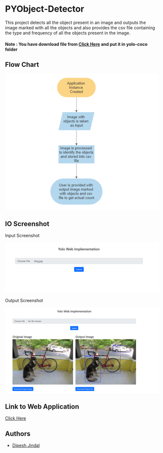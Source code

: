 # PYObject-Detector

This project detects all
the object present in an image
and outputs the image marked with
all the objects and also provides the
csv file containing the type and
frequency of all the objects present in the image.

#### Note : You have download file from [Click Here](https://drive.google.com/file/d/1xF6GscaZwQvS9Q8qvFI3I1JoP_KuG1Px/view?usp=sharing) and put it in yolo-coco folder

## Flow Chart

![Flow Chart](https://github.com/Dipesh20/pyobject-detector/blob/main/images/flowchart.PNG?raw=true)

## IO Screenshot

Input Screenshot

![Input Screenshot](https://github.com/Dipesh20/pyobject-detector/blob/main/images/input.PNG?raw=true)

Output Screenshot

![Input Screenshot](https://github.com/Dipesh20/pyobject-detector/blob/main/images/output.PNG?raw=true)

## Link to Web Application

[Click Here](https://yolo-web-implementation.herokuapp.com/)

## Authors

- [Dipesh Jindal](https://github.com/Dipesh20/pyobject-detector)
